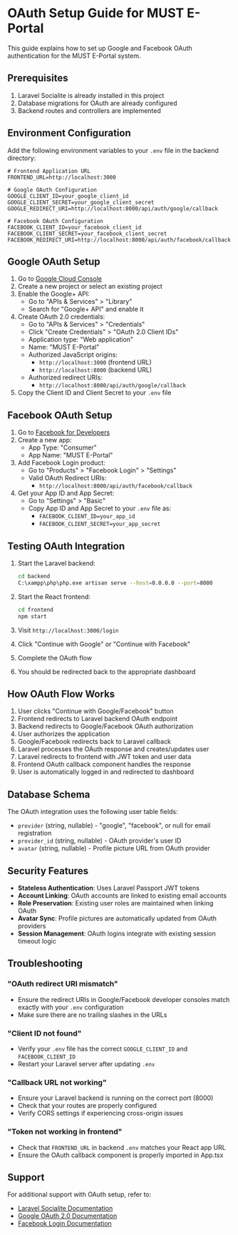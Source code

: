 # OAuth Setup Guide for MUST E-Portal

This guide explains how to set up Google and Facebook OAuth authentication for the MUST E-Portal system.

## Prerequisites

1. Laravel Socialite is already installed in this project
2. Database migrations for OAuth are already configured
3. Backend routes and controllers are implemented

## Environment Configuration

Add the following environment variables to your `.env` file in the backend directory:

```env
# Frontend Application URL
FRONTEND_URL=http://localhost:3000

# Google OAuth Configuration
GOOGLE_CLIENT_ID=your_google_client_id
GOOGLE_CLIENT_SECRET=your_google_client_secret
GOOGLE_REDIRECT_URI=http://localhost:8000/api/auth/google/callback

# Facebook OAuth Configuration
FACEBOOK_CLIENT_ID=your_facebook_client_id
FACEBOOK_CLIENT_SECRET=your_facebook_client_secret
FACEBOOK_REDIRECT_URI=http://localhost:8000/api/auth/facebook/callback
```

## Google OAuth Setup

1. Go to [Google Cloud Console](https://console.cloud.google.com/)
2. Create a new project or select an existing project
3. Enable the Google+ API:
   - Go to "APIs & Services" > "Library"
   - Search for "Google+ API" and enable it
4. Create OAuth 2.0 credentials:
   - Go to "APIs & Services" > "Credentials"
   - Click "Create Credentials" > "OAuth 2.0 Client IDs"
   - Application type: "Web application"
   - Name: "MUST E-Portal"
   - Authorized JavaScript origins:
     - `http://localhost:3000` (frontend URL)
     - `http://localhost:8000` (backend URL)
   - Authorized redirect URIs:
     - `http://localhost:8000/api/auth/google/callback`
5. Copy the Client ID and Client Secret to your `.env` file

## Facebook OAuth Setup

1. Go to [Facebook for Developers](https://developers.facebook.com/)
2. Create a new app:
   - App Type: "Consumer"
   - App Name: "MUST E-Portal"
3. Add Facebook Login product:
   - Go to "Products" > "Facebook Login" > "Settings"
   - Valid OAuth Redirect URIs:
     - `http://localhost:8000/api/auth/facebook/callback`
4. Get your App ID and App Secret:
   - Go to "Settings" > "Basic"
   - Copy App ID and App Secret to your `.env` file as:
     - `FACEBOOK_CLIENT_ID=your_app_id`
     - `FACEBOOK_CLIENT_SECRET=your_app_secret`

## Testing OAuth Integration

1. Start the Laravel backend:
   ```bash
   cd backend
   C:\xampp\php\php.exe artisan serve --host=0.0.0.0 --port=8000
   ```

2. Start the React frontend:
   ```bash
   cd frontend
   npm start
   ```

3. Visit `http://localhost:3000/login`
4. Click "Continue with Google" or "Continue with Facebook"
5. Complete the OAuth flow
6. You should be redirected back to the appropriate dashboard

## How OAuth Flow Works

1. User clicks "Continue with Google/Facebook" button
2. Frontend redirects to Laravel backend OAuth endpoint
3. Backend redirects to Google/Facebook OAuth authorization
4. User authorizes the application
5. Google/Facebook redirects back to Laravel callback
6. Laravel processes the OAuth response and creates/updates user
7. Laravel redirects to frontend with JWT token and user data
8. Frontend OAuth callback component handles the response
9. User is automatically logged in and redirected to dashboard

## Database Schema

The OAuth integration uses the following user table fields:
- `provider` (string, nullable) - "google", "facebook", or null for email registration
- `provider_id` (string, nullable) - OAuth provider's user ID
- `avatar` (string, nullable) - Profile picture URL from OAuth provider

## Security Features

- **Stateless Authentication**: Uses Laravel Passport JWT tokens
- **Account Linking**: OAuth accounts are linked to existing email accounts
- **Role Preservation**: Existing user roles are maintained when linking OAuth
- **Avatar Sync**: Profile pictures are automatically updated from OAuth providers
- **Session Management**: OAuth logins integrate with existing session timeout logic

## Troubleshooting

### "OAuth redirect URI mismatch"
- Ensure the redirect URIs in Google/Facebook developer consoles match exactly with your `.env` configuration
- Make sure there are no trailing slashes in the URLs

### "Client ID not found"
- Verify your `.env` file has the correct `GOOGLE_CLIENT_ID` and `FACEBOOK_CLIENT_ID`
- Restart your Laravel server after updating `.env`

### "Callback URL not working"
- Ensure your Laravel backend is running on the correct port (8000)
- Check that your routes are properly configured
- Verify CORS settings if experiencing cross-origin issues

### "Token not working in frontend"
- Check that `FRONTEND_URL` in backend `.env` matches your React app URL
- Ensure the OAuth callback component is properly imported in App.tsx

## Support

For additional support with OAuth setup, refer to:
- [Laravel Socialite Documentation](https://laravel.com/docs/10.x/socialite)
- [Google OAuth 2.0 Documentation](https://developers.google.com/identity/protocols/oauth2)
- [Facebook Login Documentation](https://developers.facebook.com/docs/facebook-login/) 